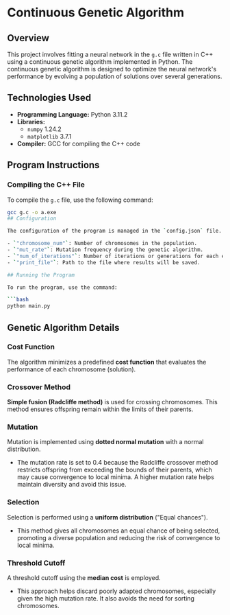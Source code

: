 # Continuous Genetic Algorithm

## Overview
This project involves fitting a neural network in the `g.c` file written in C++ using a continuous genetic algorithm implemented in Python. The continuous genetic algorithm is designed to optimize the neural network's performance by evolving a population of solutions over several generations.

## Technologies Used
- **Programming Language:** Python 3.11.2
- **Libraries:** 
  - `numpy` 1.24.2 
  - `matplotlib` 3.7.1
- **Compiler:** GCC for compiling the C++ code

## Program Instructions

### Compiling the C++ File
To compile the `g.c` file, use the following command:
```bash
gcc g.c -o a.exe
## Configuration

The configuration of the program is managed in the `config.json` file. The following parameters can be adjusted:

- `"chromosome_num"`: Number of chromosomes in the population.
- `"mut_rate"`: Mutation frequency during the genetic algorithm.
- `"num_of_iterations"`: Number of iterations or generations for each experiment.
- `"print_file"`: Path to the file where results will be saved.

## Running the Program

To run the program, use the command:

```bash
python main.py
```

## Genetic Algorithm Details

### Cost Function

The algorithm minimizes a predefined **cost function** that evaluates the performance of each chromosome (solution).

### Crossover Method

**Simple fusion (Radcliffe method)** is used for crossing chromosomes. This method ensures offspring remain within the limits of their parents.

### Mutation

Mutation is implemented using **dotted normal mutation** with a normal distribution.

- The mutation rate is set to 0.4 because the Radcliffe crossover method restricts offspring from exceeding the bounds of their parents, which may cause convergence to local minima. A higher mutation rate helps maintain diversity and avoid this issue.

### Selection

Selection is performed using a **uniform distribution** ("Equal chances").

- This method gives all chromosomes an equal chance of being selected, promoting a diverse population and reducing the risk of convergence to local minima.

### Threshold Cutoff

A threshold cutoff using the **median cost** is employed.

- This approach helps discard poorly adapted chromosomes, especially given the high mutation rate. It also avoids the need for sorting chromosomes.


